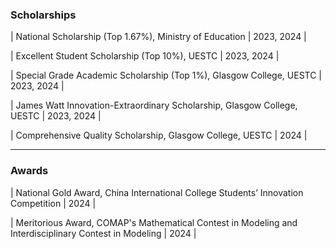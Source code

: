 ### **Scholarships**  
| National Scholarship (Top 1.67%), Ministry of Education | 2023, 2024 |

| Excellent Student Scholarship (Top 10%), UESTC | 2023, 2024 |

| Special Grade Academic Scholarship (Top 1%), Glasgow College, UESTC | 2023, 2024 |

| James Watt Innovation-Extraordinary Scholarship, Glasgow College, UESTC | 2023, 2024 |

| Comprehensive Quality Scholarship, Glasgow College, UESTC | 2024 |

---

### **Awards**  
| National Gold Award, China International College Students’ Innovation Competition | 2024 |

| Meritorious Award, COMAP's Mathematical Contest in Modeling and Interdisciplinary Contest in Modeling | 2024 |